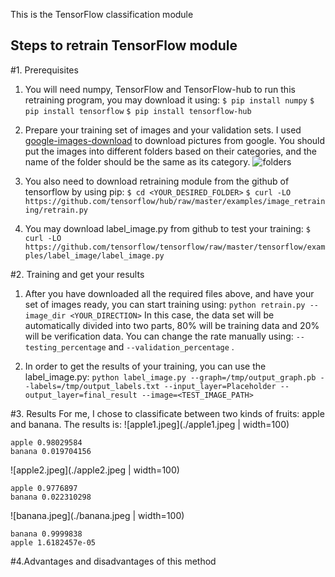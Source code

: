 This is the TensorFlow classification module
## Steps to retrain TensorFlow module
#1. Prerequisites
1. You will need numpy, TensorFlow and TensorFlow-hub to run this retraining program, you may download it using:
```$ pip install numpy```
```$ pip install tensorflow```
```$ pip install tensorflow-hub```

2. Prepare your training set of images and your validation sets. I used [google-images-download](https://github.com/hardikvasa/google-images-download) to download pictures from google. You should put the images into different folders based on their categories, and the name of the folder should be the same as its category. ![folders](./folders.png)

3. You also need to download retraining module from the github of tensorflow by using pip:
```$ cd <YOUR_DESIRED_FOLDER>```
```$ curl -LO https://github.com/tensorflow/hub/raw/master/examples/image_retraining/retrain.py```

4. You may download label_image.py from github to test your training:
```$ curl -LO https://github.com/tensorflow/tensorflow/raw/master/tensorflow/examples/label_image/label_image.py```

#2. Training and get your results
1. After you have downloaded all the required files above, and have your set of images ready, you can start training using:
```python retrain.py --image_dir <YOUR_DIRECTION>```
In this case, the data set will be automatically divided into two parts, 80% will be training data and 20% will be verification data. You can change the rate manually using: ```--testing_percentage``` and ```--validation_percentage``` .

2. In order to get the results of your training, you can use the label_image.py:
```python label_image.py --graph=/tmp/output_graph.pb --labels=/tmp/output_labels.txt --input_layer=Placeholder --output_layer=final_result --image=<TEST_IMAGE_PATH>```

#3. Results
For me, I chose to classificate between two kinds of fruits: apple and banana. The results is:
![apple1.jpeg](./apple1.jpeg | width=100)
```
apple 0.98029584
banana 0.019704156
```
![apple2.jpeg](./apple2.jpeg | width=100)
```
apple 0.9776897
banana 0.022310298
```
![banana.jpeg](./banana.jpeg | width=100)
```
banana 0.9999838
apple 1.6182457e-05
```
#4.Advantages and disadvantages of this method

